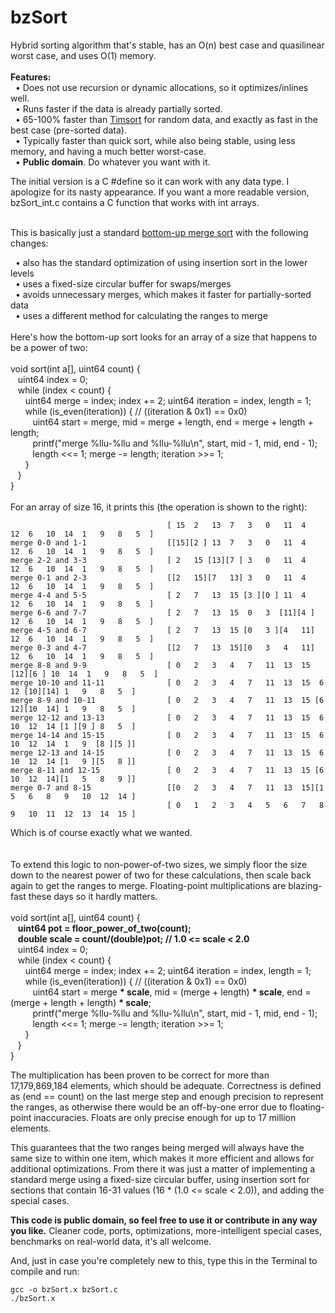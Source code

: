 bzSort
======

Hybrid sorting algorithm that's stable, has an O(n) best case and quasilinear worst case, and uses O(1) memory.<br/>
<br/>
<b>Features:</b><br/>
&nbsp;&nbsp;• Does not use recursion or dynamic allocations, so it optimizes/inlines well.<br/>
&nbsp;&nbsp;• Runs faster if the data is already partially sorted.<br/>
&nbsp;&nbsp;• 65-100% faster than <a href="https://github.com/patperry/timsort/blob/master/stresstest.c">Timsort</a> for random data, and exactly as fast in the best case (pre-sorted data).<br/>
&nbsp;&nbsp;• Typically faster than quick sort, while also being stable, using less memory, and having a much better worst-case.<br/>
&nbsp;&nbsp;• <b>Public domain</b>. Do whatever you want with it.<br/>


The initial version is a C #define so it can work with any data type. I apologize for its nasty appearance. If you want a more readable version, bzSort_int.c contains a C function that works with int arrays.<br/><br/>

This is basically just a standard <a href="http://www.algorithmist.com/index.php/Merge_sort#Bottom-up_merge_sort">bottom-up merge sort</a> with the following changes:<br/>

&nbsp;&nbsp;• also has the standard optimization of using insertion sort in the lower levels<br/>
&nbsp;&nbsp;• uses a fixed-size circular buffer for swaps/merges<br/>
&nbsp;&nbsp;• avoids unnecessary merges, which makes it faster for partially-sorted data<br/>
&nbsp;&nbsp;• uses a different method for calculating the ranges to merge<br/>
<br/>
Here's how the bottom-up sort looks for an array of a size that happens to be a power of two:<br/>
<br/>
void sort(int a[], uint64 count) {<br/>
&nbsp;&nbsp;&nbsp;uint64 index = 0;<br/>
&nbsp;&nbsp;&nbsp;while (index < count) {<br/>
&nbsp;&nbsp;&nbsp;&nbsp;&nbsp;&nbsp;uint64 merge = index; index += 2; uint64 iteration = index, length = 1;<br/>
&nbsp;&nbsp;&nbsp;&nbsp;&nbsp;&nbsp;while (is_even(iteration)) { // ((iteration & 0x1) == 0x0)<br/>
&nbsp;&nbsp;&nbsp;&nbsp;&nbsp;&nbsp;&nbsp;&nbsp;&nbsp;uint64 start = merge, mid = merge + length, end = merge + length + length;<br/>
&nbsp;&nbsp;&nbsp;&nbsp;&nbsp;&nbsp;&nbsp;&nbsp;&nbsp;printf("merge %llu-%llu and %llu-%llu\n", start, mid - 1, mid, end - 1);<br/>
&nbsp;&nbsp;&nbsp;&nbsp;&nbsp;&nbsp;&nbsp;&nbsp;&nbsp;length <<= 1; merge -= length; iteration >>= 1;<br/>
&nbsp;&nbsp;&nbsp;&nbsp;&nbsp;&nbsp;}<br/>
&nbsp;&nbsp;&nbsp;}<br/>
}<br/>
<br/>
For an array of size 16, it prints this (the operation is shown to the right):

                                       [ 15  2   13  7   3   0   11  4   12  6   10  14  1   9   8   5  ]
    merge 0-0 and 1-1                  [[15][2 ] 13  7   3   0   11  4   12  6   10  14  1   9   8   5  ]
    merge 2-2 and 3-3                  [ 2   15 [13][7 ] 3   0   11  4   12  6   10  14  1   9   8   5  ]
    merge 0-1 and 2-3                  [[2   15][7   13] 3   0   11  4   12  6   10  14  1   9   8   5  ]
    merge 4-4 and 5-5                  [ 2   7   13  15 [3 ][0 ] 11  4   12  6   10  14  1   9   8   5  ]
    merge 6-6 and 7-7                  [ 2   7   13  15  0   3  [11][4 ] 12  6   10  14  1   9   8   5  ]
    merge 4-5 and 6-7                  [ 2   7   13  15 [0   3 ][4   11] 12  6   10  14  1   9   8   5  ]
    merge 0-3 and 4-7                  [[2   7   13  15][0   3   4   11] 12  6   10  14  1   9   8   5  ]
    merge 8-8 and 9-9                  [ 0   2   3   4   7   11  13  15 [12][6 ] 10  14  1   9   8   5  ]
    merge 10-10 and 11-11              [ 0   2   3   4   7   11  13  15  6   12 [10][14] 1   9   8   5  ]
    merge 8-9 and 10-11                [ 0   2   3   4   7   11  13  15 [6   12][10  14] 1   9   8   5  ]
    merge 12-12 and 13-13              [ 0   2   3   4   7   11  13  15  6   10  12  14 [1 ][9 ] 8   5  ]
    merge 14-14 and 15-15              [ 0   2   3   4   7   11  13  15  6   10  12  14  1   9  [8 ][5 ]]
    merge 12-13 and 14-15              [ 0   2   3   4   7   11  13  15  6   10  12  14 [1   9 ][5   8 ]]
    merge 8-11 and 12-15               [ 0   2   3   4   7   11  13  15 [6   10  12  14][1   5   8   9 ]]
    merge 0-7 and 8-15                 [[0   2   3   4   7   11  13  15][1   5   6   8   9   10  12  14 ]
                                       [ 0   1   2   3   4   5   6   7   8   9   10  11  12  13  14  15 ]
Which is of course exactly what we wanted.<br/>
<br/>
<br/>
To extend this logic to non-power-of-two sizes, we simply floor the size down to the nearest power of two for these calculations, then scale back again to get the ranges to merge. Floating-point multiplications are blazing-fast these days so it hardly matters.<br/>
<br/>
void sort(int a[], uint64 count) {<br/>
&nbsp;&nbsp;&nbsp;<b>uint64 pot = floor_power_of_two(count);</b><br/>
&nbsp;&nbsp;&nbsp;<b>double scale = count/(double)pot; // 1.0 <= scale < 2.0</b><br/>
&nbsp;&nbsp;&nbsp;uint64 index = 0;<br/>
&nbsp;&nbsp;&nbsp;while (index < count) {<br/>
&nbsp;&nbsp;&nbsp;&nbsp;&nbsp;&nbsp;uint64 merge = index; index += 2; uint64 iteration = index, length = 1;<br/>
&nbsp;&nbsp;&nbsp;&nbsp;&nbsp;&nbsp;while (is_even(iteration)) { // ((iteration & 0x1) == 0x0)<br/>
&nbsp;&nbsp;&nbsp;&nbsp;&nbsp;&nbsp;&nbsp;&nbsp;&nbsp;uint64 start = merge <b>* scale</b>, mid = (merge + length) <b>* scale</b>, end = (merge + length + length) <b>* scale</b>;<br/>
&nbsp;&nbsp;&nbsp;&nbsp;&nbsp;&nbsp;&nbsp;&nbsp;&nbsp;printf("merge %llu-%llu and %llu-%llu\n", start, mid - 1, mid, end - 1);<br/>
&nbsp;&nbsp;&nbsp;&nbsp;&nbsp;&nbsp;&nbsp;&nbsp;&nbsp;length <<= 1; merge -= length; iteration >>= 1;<br/>
&nbsp;&nbsp;&nbsp;&nbsp;&nbsp;&nbsp;}<br/>
&nbsp;&nbsp;&nbsp;}<br/>
}<br/>

The multiplication has been proven to be correct for more than 17,179,869,184 elements, which should be adequate. Correctness is defined as (end == count) on the last merge step and enough precision to represent the ranges, as otherwise there would be an off-by-one error due to floating-point inaccuracies. Floats are only precise enough for up to 17 million elements.<br/>

This guarantees that the two ranges being merged will always have the same size to within one item, which makes it more efficient and allows for additional optimizations. From there it was just a matter of implementing a standard merge using a fixed-size circular buffer, using insertion sort for sections that contain 16-31 values (16 * (1.0 <= scale < 2.0)), and adding the special cases.

<b>This code is public domain, so feel free to use it or contribute in any way you like.</b> Cleaner code, ports, optimizations, more-intelligent special cases, benchmarks on real-world data, it's all welcome.


And, just in case you're completely new to this, type this in the Terminal to compile and run:

    gcc -o bzSort.x bzSort.c
    ./bzSort.x
